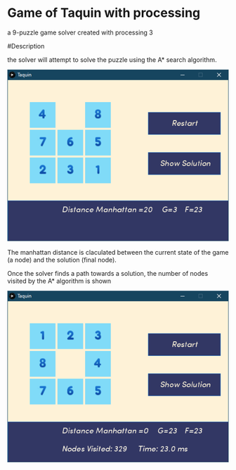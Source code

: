 # Game of Taquin with processing 
 a 9-puzzle game solver created with processing 3

#Description

the solver will attempt to solve the puzzle using the A* search algorithm.

 ![Application visualizing the puzzle](Images/app.png)

The manhattan distance is claculated between the current state of the game (a node) and the solution (final node).

Once the solver finds a path towards a solution, the number of nodes visited by the A* algorithm is shown
 
 ![](Images/solution.png)
